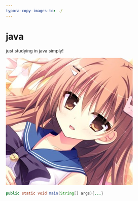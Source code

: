 ```yaml
---
typora-copy-images-to: ./
---
```


# java
 just studying in java simply!

![114](114.png)

```java
public static void main(String[] args){...}
```



